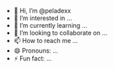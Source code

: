 - 👋 Hi, I’m @peladexx
- 👀 I’m interested in ...
- 🌱 I’m currently learning ...
- 💞️ I’m looking to collaborate on ...
- 📫 How to reach me ...
- 😄 Pronouns: ...
- ⚡ Fun fact: ...

<!---
peladexx/peladexx is a ✨ special ✨ repository because its `README.md` (this file) appears on your GitHub profile.
You can click the Preview link to take a look at your changes.
--->
